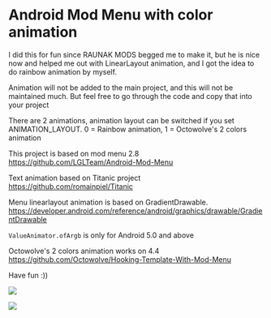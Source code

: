 # Android Mod Menu with color animation
I did this for fun since RAUNAK MODS begged me to make it, but he is nice now and helped me out with LinearLayout animation, and I got the idea to do rainbow animation by myself.

Animation will not be added to the main project, and this will not be maintained much. But feel free to go through the code and copy that into your project

There are 2 animations, animation layout can be switched if you set ANIMATION_LAYOUT. 0 = Rainbow animation, 1 = Octowolve's 2 colors animation

This project is based on mod menu 2.8 https://github.com/LGLTeam/Android-Mod-Menu

Text animation based on Titanic project https://github.com/romainpiel/Titanic

Menu linearlayout animation is based on GradientDrawable. https://developer.android.com/reference/android/graphics/drawable/GradientDrawable

`ValueAnimator.ofArgb` is only for Android 5.0 and above

Octowolve's 2 colors animation works on 4.4 https://github.com/Octowolve/Hooking-Template-With-Mod-Menu

Have fun :))

![](demo.gif)

![](demo2.gif)